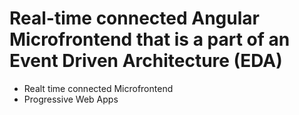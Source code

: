 # Real-time connected Angular Microfrontend that is a part of an Event Driven Architecture (EDA)

- Realt time connected Microfrontend
- Progressive Web Apps